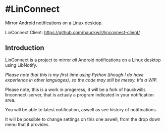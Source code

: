 #LinConnect
=================

Mirror Android notifications on a Linux desktop.

LinConnect Client: https://github.com/hauckwill/linconnect-client/

Introduction
------------
LinConnect is a project to mirror *all* Android notifications on a Linux desktop using LibNotify.

*Please note that this is my first time using Python (though I do have experience in other languages), so the code may still be messy. It's a WIP.*

Please note, this is a work in progeress, it will be a fork of hauckwills linconnect-server, that is actualy a program indicated in your notification area.

You will be able to latest notification, aswell as see history of notifications.

It will be possible to change settings on this one aswell, from the drop down menu that it provides.

